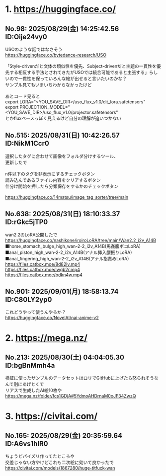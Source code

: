 # 1. https://huggingface.co/
## No.98:	2025/08/29(金) 14:25:42.56 ID:Oije24vy0
 USOのような話ではなさそう <br> <a href='https://huggingface.co/bytedance-research/USO'>https://huggingface.co/bytedance-research/USO</a> <br>  <br> 「Style-drivenだと文体の類似性を優先、Subject-drivenだと主題の一貫性を優先する相反する手法とされてきたがUSOでは統合可能であると主張する」らしいので一貫性を保っていろんな絵が出せると言いたいのかな？ <br> サンプル見てもいまいちわからなかったけど <br>  <br> あとコード見ると <br> export LORA=&quot;<YOU_SAVE_DIR>/uso_flux_v1.0/dit_lora.safetensors&quot; <br> export PROJECTION_MODEL=&quot;<YOU_SAVE_DIR>/uso_flux_v1.0/projector.safetensors&quot; <br> とかfluxベースっぽく見えるけど自分の理解が追いつかない 
<br>

## No.515:	2025/08/31(日) 10:42:26.57 ID:NikM1Ccr0
 選択したタグに合わせて画像をフォルダ分けするツール、 <br> 更新したで <br>  <br> n件以下のタグを非表示にするチェックボタン <br> 読み込んであるファイル内容をクリアするボタン <br> 仕分け開始を押したら分類保存をするかのチェックボタン <br>  <br> <a href='https://huggingface.co/14matsu/image_tag_sorter/tree/main'>https://huggingface.co/14matsu/image_tag_sorter/tree/main</a> 
<br>

## No.638:	2025/08/31(日) 18:10:33.37 ID:rGkc5jTP0
 wan2.2のLoRA公開したで <br> <a href='https://huggingface.co/nashikone/iroiroLoRA/tree/main/Wan2.2_i2v_A14B'>https://huggingface.co/nashikone/iroiroLoRA/tree/main/Wan2.2_i2v_A14B</a> <br> ■horse_stomach_bulge_high_wan-2-2_i2v_A14B(馬姦腹ボコLoRA) ■anal_piston_high_wan-2-2_i2v_A14B(アナル挿入腰振りLoRA) ■anal_fingering_high_wan-2-2_i2v_A14B(アナル指責めLoRA) <br> <a href='https://files.catbox.moe/8d82lv.mp4'>https://files.catbox.moe/8d82lv.mp4</a> <br> <a href='https://files.catbox.moe/lwgb2r.mp4'>https://files.catbox.moe/lwgb2r.mp4</a> <br> <a href='https://files.catbox.moe/bdkn4w.mp4'>https://files.catbox.moe/bdkn4w.mp4</a> 
<br>

## No.901:	2025/09/01(月) 18:58:13.74 ID:C80LY2yp0
 これどうやって使うんやろか？ <br> <a href='https://huggingface.co/NovelAI/nai-anime-v2'>https://huggingface.co/NovelAI/nai-anime-v2</a> 
<br>

# 2. https://mega.nz/
## No.213:	2025/08/30(土) 04:04:05.30 ID:bgBnMmh4a
 検証に使ったサンプルのデータセットはロリでGitHubに上げたら怒られそうなんで別にあげとくで <br> リアスで生成したAI絵10枚や <br> <a href='https://mega.nz/folder/fcs1GDjA#5YdmoAHDrnaM0oJF34ZwzQ'>https://mega.nz/folder/fcs1GDjA#5YdmoAHDrnaM0oJF34ZwzQ</a> 
<br>

# 3. https://civitai.com/
## No.165:	2025/08/29(金) 20:35:59.64 ID:A6vs1hIR0
 ちょうどパイズリ作ってたところや <br> 交差じゃない方やけどこれも二次絵に効いて良かったで <br> <a href='https://civitai.com/models/1867280/huge-titfuck-wan'>https://civitai.com/models/1867280/huge-titfuck-wan</a> 
<br>

